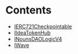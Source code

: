 

# Contents
- [IERC721Checkpointable](IERC721Checkpointable.sol/interface.IERC721Checkpointable.md)
- [IIdeaTokenHub](IIdeaTokenHub.sol/interface.IIdeaTokenHub.md)
- [INounsDAOLogicV4](INounsDAOLogicV4.sol/interface.INounsDAOLogicV4.md)
- [IWave](IWave.sol/interface.IWave.md)

